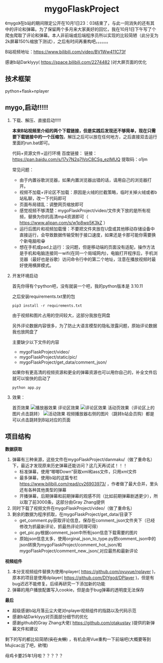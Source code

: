 <h1 align="center">mygoFlaskProject</h1>

《mygo》在b站的期间限定公开在10月1日23：03结束了，与此一同消失的还有其中的评论和弹幕。为了保留两个多月来大家美好的回忆，我在10月1日下午写了个爬虫爬取了评论和弹幕。本人非前端或后端程序员所以实现的比较简陋（此分支为2k屏幕150%缩放下测试），之后有时间再重构吧。。。。。。

B站视频地址：https://www.bilibili.com/video/BV1Ww411C73f

感谢b站Darklyyy( https://space.bilibili.com/2274482 )对大屏页面的优化

## 技术框架

python+flask+nplayer

## mygo,启动!!!!!
1. 下载、解压、直接启动!!!!!
   
   **本来B站视频里介绍的两个下载链接，但是实践后发现还不够简单，现在只需要下载链接中的一个压缩包**，解压之后可以放在任何地方，之后直接双击运行里面的run.bat即可。

   代码+资源文件+运行环境 百度链接： 链接： https://pan.baidu.com/s/17y7N2q7lVoC8CSg_ezlMUQ  提取码：o1jm
   
   常见问题：
   - 由于内置谷歌浏览器，如果内置浏览器出错的话，请用自己的浏览器打开。
   - 视频不加载+评论区不加载：原因是火绒的拦截策略，临时关掉火绒或者b站私聊，改一下代码即可
   - 页面布局错乱：调整网页缩放即可
   - 感觉视频不够清楚：mygoFlaskProject/video/文件夹下放的是所有视频，替换为你的高清mp4资源即可（ https://www.alipan.com/s/w1p8wp5K3kZ ）
   - 运行后图片和视频加载慢：不要把文件夹放在U盘或其他移动存储设备中直接运行，会导致数据传输受制于接口速度，如果还是卡那可能你需要换个新电脑啦:grin:
   - 想在手机或pad上运行：没问题，但是移动端的页面没有适配，操作方法是手机和电脑连接同一wifi(在同一个局域网内)，电脑打开程序后，手机浏览器（最好也是谷歌）访问命令行中的第二个地址，注意在播放视频时最好使用横屏模式。

3. 开发环境启动

   首先你得有个python吧，没有就装一个吧，我的python版本是 3.10.11

   之后安装requirements.txt里的包

   ```shell
   pip3 install -r requirements.txt
   ```
   
   由于视频和图片占用的空间较大，这部分我放在网盘
   
   另外评论数据内容很多，为了防止大语言模型的隐私泄露问题，原始评论数据我也放网盘了
   
   主要缺少以下文件的内容
   
   - mygoFlaskProject/video/
   - mygoFlaskProject/static/pic/
   - mygoFlaskProject/get_data/comment_json/
   
   如果你有更高清的视频资源和更全的弹幕资源也可以用你自己的，补全文件后就可以愉快的启动了
   
   ```shell
   python app.py
   ```
4. 效果：

   首页效果
   ![播放器效果](https://github.com/wangwc18/mygoFlaskProject/blob/master/show-player.png)
   评论区效果
   ![评论区效果](https://github.com/wangwc18/mygoFlaskProject/blob/master/show-comment.png)
   活动页效果（评论区上的图片点击跳转）
   ![活动效果](https://github.com/wangwc18/mygoFlaskProject/blob/master/show-mygo.png)
   视频播放器右侧的图片（跳转b站会员购）都是可以点击跳转到B站对应的页面

## 项目结构

**数据获取**

1. 弹幕有三种来源，这些文件在mygoFlaskProject/danmaku/（做了重命名）下，最近才发现原来历史弹幕还能访问？这几天再试试！！！
   - 标准弹幕，使用“唧唧Down”获取xml和ass文件，只用xml文件
   - 最多弹幕，使用b站的这篇专栏 https://www.bilibili.com/read/cv26903973/ ，作者做了最大合并，里头还有各种其他类型的弹幕
   - 开播弹幕，后期弹幕和前期弹幕的观感不同（比如前期弹幕剧透更少），所以取了前3000条，这部分由Gray Zhang提供
2. 同时下载了视频文件在mygoFlaskProject/video/（做了重命名）
3. 剩余的数据为程序抓取，在mygoFlaskProject/get_data/目录下
   - get_comment.py获取评论信息，保存在comment_json文件夹下（已经修改为抓最新评论，抓最热评论同理可得）
   - get_pic.py根据comment_json中所有json信息下载需要的图片
   - 原始json信息太多，使用orginal_json_to_type.py把comment_json中的json转换为mygoFlaskProject/comment_hot_json/和mygoFlaskProject/comment_new_json/,对应最热和最新评论

**视频组件**
1. 本分支视频组件替换为使用nplayer( https://github.com/oyuyue/nplayer )，
原本的项目是使用dplayer( https://github.com/DIYgod/DPlayer )，但是有bug迟迟不能修复。后续再研究一下添加新的功能
2. 弹幕的用户播放配置写入cookie，但是由于bug弹幕的透明度无法保存

**最后**
- 超级感谢b站月落云尘大佬对nplayer视频组件的指路以及代码示范
- 感谢b站Darklyyy对页面部分细节的优化
- 感谢github的Gray Zhang大佬( https://github.com/otakustay )提供的新弹幕文件和建议


剩下的写的都比较简陋(~~实在太懒~~) ，有机会用Vue重构一下前端吧(大概要等到Mujicac出了吧，欸嘿)

母鸡卡要25年1月啦？？？？？
